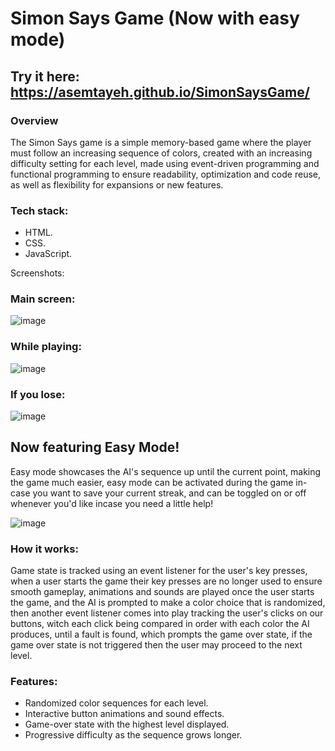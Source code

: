 # Simon Says Game (Now with easy mode)

## Try it here: https://asemtayeh.github.io/SimonSaysGame/

### Overview

The Simon Says game is a simple memory-based game where the player must follow an increasing sequence of colors, created with an increasing difficulty setting for each level, made using event-driven programming and functional programming to ensure readability, optimization
and code reuse, as well as flexibility for expansions or new features.

### Tech stack:
- HTML.
- CSS.
- JavaScript.

Screenshots:
### Main screen:
![image](https://github.com/user-attachments/assets/d684c025-66c2-45b8-9aec-7acbdebc6cd8)

### While playing:
![image](https://github.com/user-attachments/assets/d336497b-70ed-41fc-9ed9-9b19623edde1)

### If you lose:
![image](https://github.com/user-attachments/assets/bf6bf1bc-9700-4a66-9e73-d6bfa9180648)

## Now featuring Easy Mode!
Easy mode showcases the AI's sequence up until the current point, making the game much easier, easy mode can be activated during the game in-case you want to save your current streak, and can be toggled on or off whenever you'd like incase you need a little help!

![image](https://github.com/user-attachments/assets/d5aefd15-ed51-465d-9b3a-a61994b24b4b)


### How it works:
Game state is tracked using an event listener for the user's key presses, when a user starts the game their key presses are no longer used to ensure smooth gameplay, animations and sounds are played once the user starts the game, and the AI is prompted to make a color choice
that is randomized, then another event listener comes into play tracking the user's clicks on our buttons, witch each click being compared in order with each color the AI produces, until a fault is found, which prompts the game over state, if the game over state is not triggered
then the user may proceed to the next level.

### Features:

- Randomized color sequences for each level.
- Interactive button animations and sound effects.
- Game-over state with the highest level displayed.
- Progressive difficulty as the sequence grows longer.


